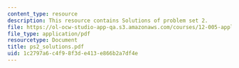 ```yaml
---
content_type: resource
description: This resource contains Solutions of problem set 2.
file: https://ol-ocw-studio-app-qa.s3.amazonaws.com/courses/12-005-applications-of-continuum-mechanics-to-earth-atmospheric-and-planetary-sciences-spring-2006/1c2797a6c4f98f3de413e866b2a7df4e_ps2_solutions.pdf
file_type: application/pdf
resourcetype: Document
title: ps2_solutions.pdf
uid: 1c2797a6-c4f9-8f3d-e413-e866b2a7df4e
---
```

